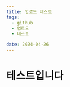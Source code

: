 ```yaml
---
title: 업로드 테스트
tags:
  - github
  - 업로드
  - 테스트

date: 2024-04-26
---
```

<h1 id="테스트입니다">테스트입니다<img alt="" src="https://velog.velcdn.com/images/l11040/post/cadaac60-bc13-4796-8465-b084a7e55396/image.png" /></h1>
